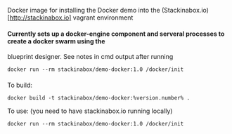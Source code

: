 Docker image for installing the Docker demo into the (Stackinabox.io)[http://stackinabox.io] vagrant environment

#### Currently sets up a docker-engine component and serveral processes to create a docker swarm using the
blueprint designer.  See notes in cmd output after running 
```
docker run --rm stackinabox/demo-docker:1.0 /docker/init
```

####

To build:

```
docker build -t stackinabox/demo-docker:%version.number% .
```

To use: (you need to have stackinabox.io running locally)

```
docker run --rm stackinabox/demo-docker:1.0 /docker/init
```


